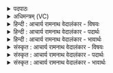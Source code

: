 <details><summary>पदपाठः</summary>

उ꣢त्। ते꣣। बृह꣡न्तः꣢। अ꣣र्च꣡यः꣢। स꣣मिधा꣡न꣢स्य। स꣣म्। इधान꣡स्य꣢। दी꣣दिवः। अ꣡ग्ने꣢꣯। शु꣣क्रा꣡सः꣢। ई꣣रते। १५४१।
</details>

<details><summary>अधिमन्त्रम् (VC)</summary>

- अग्निः
- विरूप आङ्गिरसः
- गायत्री
- षड्जः
</details>

<details><summary>हिन्दी : आचार्य रामनाथ वेदालंकार - विषयः</summary>

प्रथम मन्त्र में परमात्मा का तेज वर्णित करते हैं।
</details>

<details><summary>हिन्दी : आचार्य रामनाथ वेदालंकार - पदार्थः</summary>

पदार्थान्वयभाषाः -  हे (दीदिवः) सत्य के प्रकाशक, (अग्ने) विज्ञानवान् जगन्नायक परमात्मन् ! (समिधानस्य) देदीप्यमान (ते) आपकी (बृहन्तः) महान्, (शुक्रासः) पवित्र (अर्चयः) दीप्तियाँ (उदीरते) उठ रही हैं ॥१॥
</details>

<details><summary>हिन्दी : आचार्य रामनाथ वेदालंकार - भावार्थः</summary>

भावार्थभाषाः -  जब उपासक परमात्मा में तन्मय हो जाता है,तब भौतिक अग्नि की ज्वालाओं के समान उसका तेजस्वी रूप उसके सामने प्रकट हो जाता है ॥१॥
</details>

<details><summary>संस्कृत : आचार्य रामनाथ वेदालंकार - विषयः</summary>

तत्रादौ परमात्मनस्तेजो वर्णयति।
</details>

<details><summary>संस्कृत : आचार्य रामनाथ वेदालंकार - पदार्थः</summary>

पदार्थान्वयभाषाः -  हे (दीदिवः२) सत्यप्रकाशक (अग्ने) विज्ञानवन् जगन्नेतः परमात्मन् ! (समिधानस्य) सम्यग् दीप्यमानस्य (ते) तव (बृहन्तः) महान्तः (शुक्रासः) पवित्राः (अर्चयः) प्रभाः (उदीरते) उद्गच्छन्ति ॥१॥
</details>

<details><summary>संस्कृत : आचार्य रामनाथ वेदालंकार - भावार्थः</summary>

भावार्थभाषाः -  यदोपासकः परमात्मनि तन्मयो जायते तदा भौतिकाग्नेर्ज्वाला इव तस्य तेजोमयं रूपं तस्य पुरत आविर्भवति ॥१॥
</details>